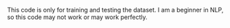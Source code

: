 This code is only for training and testing the dataset. I am a beginner in NLP, so this code may not work or may work perfectly. 
